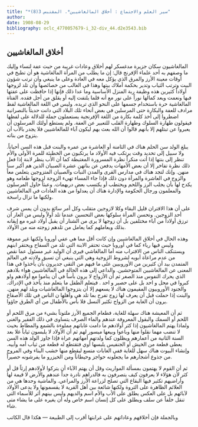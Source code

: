 ```yaml
---
title: "*سير العلم والاجتماع : أخلاق المالغاشيين*. المقتبس 3(8)"
author: 
date: 1908-08-29
bibliography: oclc_4770057679-i_32-div_44.d2e3543.bib
---
```




##  أخلاق المالغاشيين 


 المالغاشيون سكان جزيرة مدغسكر لهم أخلاق وعادات غريبة من حيث عفة لنساء وإليك ما وصفهم به  أحد  علماء الإفرنج قال: إن ما يطلب من المرأة المالغاشية هو أن تطبخ في أوقات معينة الأرز والمرق الذي يؤكل معه في العادة وعلى ما ينبغي وأن ترتب شؤون البيت وترتب الثياب وتدير بحكمة أملاك بيتها وهذا في الغالب من خصائصها وأن تلد لزوجها أولاداً كثيرين هذه وظيفة ربة المنزل الأساسية وما عدا ذلك فإنها إذا حافظت على عفتها فبها ونعمت ويعد كمالها نوراً على نور مع أنه قلما يلتفت إليه أو يقلق من أجل فقده. الفتاة المالغاشية حرة باستخدام جسمها على النحو الذي تريده. وليس في اللغة المالغاشية لفظ مرادف للعفة والبكارة حتى المرسلين في بعض أنحاء تلك البلاد التي دانت حديثاً بالنصرانية اضطروا إلى أخذ كلمة بكارة من اللغة الإفرنجية يستعملون جملة للدلالة على لفظها فيقولون طهارة السلوك وطهارة القلب للتعبير عن العفة. ولم يستطع أولئك المرسلون   أن يعبروا عن تبتلهم إلا بأنهم قالوا أن الله بعث بهم ليكون آباء للمالغاشيين فلا يجدر بالأب أن يتزوج من بناته. 

 يبلغ الولد سن الحلم هناك في الثامنة أو العاشرة من عمره والبنت قبل هذه السن أحياناً. ولا سبيل إلى تحديد وقت يرتكب فيه الأولاد ما يرتكبون من الخطيئة للمرة الأولى والأم   تنظر إلى بنتها إذا أتت منكراً نظرة المسرورة المغتبطة كما أن الأب ينظر لابنة إذا فعل ذلك نظرة تفاخر إلا أن بعض الأمهات يدفعن عن بناتهن  عشرة  الصبيان الذين هم أكبر سناً منهن. وإنك لتجد هناك في مدارس القرى والمدن النبات والصبيان المتزوجين يتعلمن معاً والزوج في العاشرة والمرأة دون ذلك فإذا جاء المساء تهيء الزوجة لزوجها طعامه وهو يكدح لها بأن يجلب الرز واللحم ويحتطب أو يكتسب بعض دريهمات. وعبثاً حاول المرسلون والمعلمون ورجال الحكومة والإدارة هناك أن يعدلوا من هذه العادات في المالغاشيين ولكنها ما تزال راسخة. 

 على أن هذا الاقتران قليل البقاء وكلا لازوجين متقلب وكل أمر سائغ بدون أن يمس شرف  أحد  الزوجين. وتحسن المرأة سلوكها بعض التحسين عندما تلد أولاً وليس من العار أن ترزق أولاداً من آباء مختلفين بل أن زوجها لا يرى من الشنار أن يقبل أولاد غيره مع إيقانه بذلك ويعاملهم كما يعامل من تلدهم زوجته منه من الأولاد. 

 وهذه الحال في أخلاق المالغاشيين وإن كانت أقل مما هي عفي أوروبا ولكنها غير مموهة وليس فيها رياء كما في أوروبا حيث تحتقر الابنة التي تلد من السفاح ويحتقر ابنهم ويستنكف الناس من الاقتراب منه أما المالغاشي فيرى أن الوليد غير مسئول عما نقص من عدم مراعاة أبويه لشروط الزوجية وهي التي ينبغي أن تسبق ولادته في العالم المتمدن بيد أن كثيرين من الأوروبيين على ما فيهم من التقى جديرون بأن يأخذوا في هذا المعنى عن المالغاشيين المتوحشين. والداعي إلى هذه الحالة في المالغاشيين هواء بلادهم الذي يحرك النفوس منذ الصغر ثم أن الأزواج لا يرون بأساً في أن يناموا مع أولادهم ولو كبروا في محل و  احد  بل على حصير و  احد  . فيتعلم الطفل ما يتعلم منذ يأخذ في الإدراك. والجنود الأوروبيون المقيمون هناك لا يسعهم إلا أن يتزوجوا المالغاشيات ويلد لهم منهن. والبنت إذا حملت قبل أن يعرف لها زوج تفرح بما تلد هي وأهلها ن الناس في تلك الأصقاع يرون أن الغاية من الزواج تكثير النسل فلا بأس بالأطفال من أي الطرق جاؤوا. 

 ثم أن المعيشة هناك سهلة للغاية، فطعام الجميع الأرز ملتوتاً بشيء من مرق اللحم أو اللحم أو السمك والبقول المعروفة عندهم والماء الصرف يتساوى في ذلك الفقير والغني ولماذا يهتم   المالغاشيون إذا كثر أولادهم ما دامت غاباتهم مملوءة بالشمع والمطاط بحيث لا تنضب   مهما نقلوا منها وباعوا وبيعها ميسور لهم ثم أن الأولاد لا يلبسون ثياباً غلا بعد السنة الثانية من أعمارهم ويظلون كما ولدتهم أمهاتهم عراة فإذا جاوز الولد هذه السن يعطى قطعة من الخيش أو الجنفيس يلبسها أوي فتقتطع له قطعة من ثياب أمه وأبيه. وإنشاء البيوت هناك سهل للغاية ففي الغابات متسع ليقطع منها خشب البناء وفي المروج من جذوع أشجارهم ما يجعلونه حواجز وحيطاناً ومن الخيزرو ما يفرشونه حصيراً. 

 ثم أن القوم لا يهتمون بمسألة المواريث وقل أن يهتم الآباء أن يتركوا لأولادهم إرثاً قل أو كثر لأن هؤلاء لا يعرفون كيف يتصرفون به فالدراهم نادرة جداً عندهم والأرض لا قيمة لها وأراضيهم تكثير فيها البقاع التي تصلح لزراعة الأرز والمراعي. والماشية وحدها هي من العلائم الظاهرة على الثروة ولكنها شائعة بين أهل القرية لا يقسمونها ولا يدعى الأولاد لآبائهم بل على العكس يطلق على الأب والأم اسم والديهم وليس بينهم أثر للأسماء التي تنقل خلفاً عن سلف ويطلق على كل إنسان اسم خاص وله أن يغيره على ما يشاء متى شاء. 

 وبالجملة فإن أخلاقهم وعاداتهم على غرابتها أقرب إلى الطبيعة — هكذا قال الكاتب 
